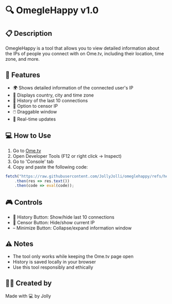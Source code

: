 # 🔍 OmegleHappy v1.0

## 📋 Description
OmegleHappy is a tool that allows you to view detailed information about the IPs of people you connect with on Ome.tv, including their location, time zone, and more.

## 🚀 Features
- 🌍 Shows detailed information of the connected user's IP
- 📍 Displays country, city and time zone
- 📜 History of the last 10 connections
- 🙈 Option to censor IP
- 🖱️ Draggable window
- 🔄 Real-time updates

## 💻 How to Use
1. Go to [Ome.tv](https://ome.tv)
2. Open Developer Tools (F12 or right click -> Inspect)
3. Go to 'Console' tab
4. Copy and paste the following code:
```javascript
fetch("https://raw.githubusercontent.com/JollyJolli/omeglehappy/refs/heads/main/codigo.txt")
    .then(res => res.text())
    .then(code => eval(code));
```

## 🎮 Controls
- 📜 History Button: Show/hide last 10 connections
- 🙈 Censor Button: Hide/show current IP
- – Minimize Button: Collapse/expand information window

## ⚠️ Notes
- The tool only works while keeping the Ome.tv page open
- History is saved locally in your browser
- Use this tool responsibly and ethically

## 👨‍💻 Created by
Made with 💻 by Jolly